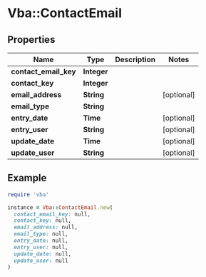 # Vba::ContactEmail

## Properties

| Name | Type | Description | Notes |
| ---- | ---- | ----------- | ----- |
| **contact_email_key** | **Integer** |  |  |
| **contact_key** | **Integer** |  |  |
| **email_address** | **String** |  | [optional] |
| **email_type** | **String** |  |  |
| **entry_date** | **Time** |  | [optional] |
| **entry_user** | **String** |  | [optional] |
| **update_date** | **Time** |  | [optional] |
| **update_user** | **String** |  | [optional] |

## Example

```ruby
require 'vba'

instance = Vba::ContactEmail.new(
  contact_email_key: null,
  contact_key: null,
  email_address: null,
  email_type: null,
  entry_date: null,
  entry_user: null,
  update_date: null,
  update_user: null
)
```

